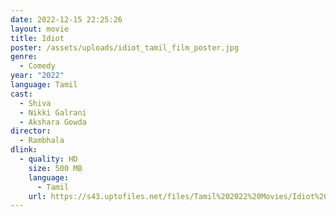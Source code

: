```yaml
---
date: 2022-12-15 22:25:26
layout: movie
title: Idiot
poster: /assets/uploads/idiot_tamil_film_poster.jpg
genre:
  - Comedy
year: "2022"
language: Tamil
cast:
  - Shiva
  - Nikki Galrani
  - Akshara Gowda
director:
  - Rambhala
dlink:
  - quality: HD
    size: 500 MB
    language:
      - Tamil
    url: https://s43.uptofiles.net/files/Tamil%202022%20Movies/Idiot%20(2022)/Idiot%20(Original)/Idiot%20(640x360)/Idiot%202022%20HD.mp4
---
```

